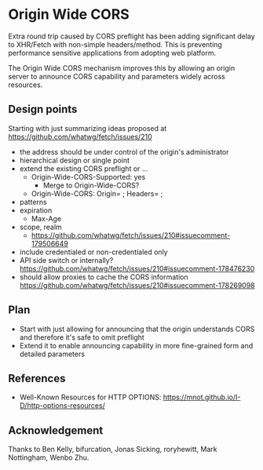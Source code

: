 # Origin Wide CORS

Extra round trip caused by CORS preflight has been adding significant delay to XHR/Fetch with non-simple headers/method. This is preventing performance sensitive applications from adopting web platform.

The Origin Wide CORS mechanism improves this by allowing an origin server to announce CORS capability and parameters widely across resources.

## Design points

Starting with just summarizing ideas proposed at https://github.com/whatwg/fetch/issues/210

- the address should be under control of the origin's administrator
- hierarchical design or single point
- extend the existing CORS preflight or ...
  - Origin-Wide-CORS-Supported: yes
    - Merge to Origin-Wide-CORS?
  - Origin-Wide-CORS: Origin= ; Headers= ;
- patterns
- expiration
  - Max-Age
- scope, realm
  - https://github.com/whatwg/fetch/issues/210#issuecomment-179506649
- include credentialed or non-credentialed only
- API side switch or internally? https://github.com/whatwg/fetch/issues/210#issuecomment-178476230
- should allow proxies to cache the CORS information https://github.com/whatwg/fetch/issues/210#issuecomment-178269098

## Plan

- Start with just allowing for announcing that the origin understands CORS and therefore it's safe to omit preflight
- Extend it to enable announcing capability in more fine-grained form and detailed parameters

## References

- Well-Known Resources for HTTP OPTIONS: https://mnot.github.io/I-D/http-options-resources/

## Acknowledgement

Thanks to Ben Kelly, bifurcation, Jonas Sicking, roryhewitt, Mark Nottingham, Wenbo Zhu.
